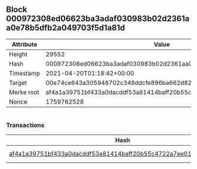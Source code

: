 ## Block 000972308ed06623ba3adaf030983b02d2361aa0e78b5dfb2a049703f5d1a81d

Attribute | Value
--- | ---
Height | 29552
Hash | 000972308ed06623ba3adaf030983b02d2361aa0e78b5dfb2a049703f5d1a81d
Timestamp | 2021-04-20T01:18:42+00:00
Target | 00e74ce643a305948702c348ddcfe896ba662d82c1a228faf4ad12250f07334e
Merke root | af4a1a39751bf433a0dacddf53a81414baff20b55c4722a7ee016e8c76170157
Nonce | 1759762528

```

```

### Transactions

Hash | Amount
--- | ---
[af4a1a39751bf433a0dacddf53a81414baff20b55c4722a7ee016e8c76170157](af4a1a39751bf433a0dacddf53a81414baff20b55c4722a7ee016e8c76170157.md) | 10.00000000 SKEPTI 
